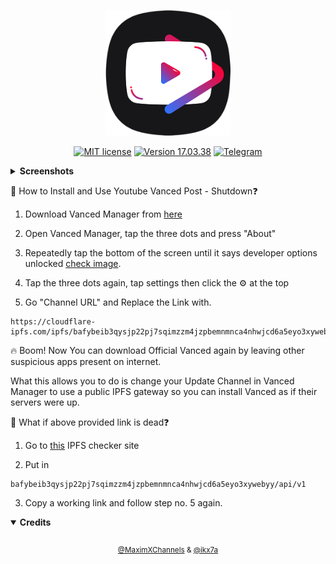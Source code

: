 <div align="center">

[<img src="https://github.com/ikx7a/YouTubeVanced/blob/main/assets/Logo.png" width="200" height="auto">](https://github.com/ikx7a)

[![MIT license](https://img.shields.io/badge/License-MIT-blue.svg)](https://github.com/ikx7a/YouTubeVanced/blob/main/LICENSE)
[![Version 17.03.38](https://img.shields.io/badge/Version-17.03.38-blue)](https://github.com/ikx7a)
[![Telegram](https://badgen.net/badge/icon/telegram?icon=twitter&label)](https://telegram.me/MaximXChannels)

</div>
 <details>
<summary><b>Screenshots</b></summary>
 <div align="center">
<br>

 > Just Tap For Full Screen

<img src="https://github.com/ikx7a/YouTubeVanced/blob/main/assets/SS1.png?raw=true" style="width: 23%;margin:16px;" />&nbsp;&nbsp; <img src="https://github.com/ikx7a/YouTubeVanced/blob/main/assets/SS2.png?raw=true" style="width: 23%;margin:16px;" />&nbsp;&nbsp;
<img src="https://github.com/ikx7a/YouTubeVanced/blob/main/assets/SS3.png?raw=true" style="width: 23%;margin:16px;" />&nbsp;&nbsp; <img src="https://github.com/ikx7a/YouTubeVanced/blob/main/assets/SS4.png?raw=true" style="width: 23%;margin:16px;" />&nbsp;&nbsp;
<img src="https://github.com/ikx7a/YouTubeVanced/blob/main/assets/SS5.png?raw=true" style="width: 23%;margin:16px;" />&nbsp;&nbsp; <img src="https://github.com/ikx7a/YouTubeVanced/blob/main/assets/SS6.png?raw=true" style="width: 23%;margin:16px;" />&nbsp;&nbsp;

 </div>
</details>

🤔 How to Install and Use Youtube Vanced Post - Shutdown❓

1. Download Vanced Manager from [here](https://github.com/ikx7a/VancedManager/releases/download/2.6.2/VancedManager.apk)

2. Open Vanced Manager, tap the three dots and press "About"

3. Repeatedly tap the bottom of the screen until it says developer options unlocked [check image](https://telegra.ph//file/4e90323a1647b2e530c8c.jpg).

4. Tap the three dots again, tap settings then click the ⚙️ at the top

5. Go "Channel URL" and Replace the Link with.

```
https://cloudflare-ipfs.com/ipfs/bafybeib3qysjp22pj7sqimzzm4jzpbemnmnca4nhwjcd6a5eyo3xywebyy/api/v1
```

🔥 Boom! Now You can download Official Vanced again by leaving other suspicious apps present on internet.

What this allows you to do is change your Update Channel in Vanced Manager to use a public IPFS gateway so you can install Vanced as if their servers were up.

🤔 What if above provided link is dead❓

1. Go to [this](https://natoboram.gitlab.io/public-gateway-cacher) IPFS checker site

2. Put in

```
bafybeib3qysjp22pj7sqimzzm4jzpbemnmnca4nhwjcd6a5eyo3xywebyy/api/v1
```

3. Copy a working link and follow step no. 5 again. 

 <details open>
<summary><b>Credits</b></summary>
 <div align="center">
<br>
<sub>

[@MaximXChannels](https://telegram.me/MaximXChannels) & [@ikx7a](https://github.com/ikx7a)

<div align="center">
